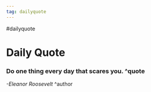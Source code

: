 ```yaml
---
tag: dailyquote
---
```


#dailyquote

# Daily Quote

### Do one thing every day that scares you. ^quote
*-Eleanor Roosevelt* ^author
